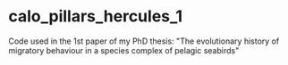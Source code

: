 # calo_pillars_hercules_1
Code used in the 1st paper of my PhD thesis: "The evolutionary history of migratory behaviour in a species complex of pelagic seabirds"
